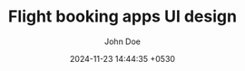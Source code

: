 ---
layout: post
title:  "Flight booking apps UI design"
date:   2024-11-23 14:44:35 +0530
categories:
  - Art Gallery
  - jekyll
image: "assets/images/1.jpg"
author: 'John Doe'
desc: "This is how post descriptions will be looking like."
gallery:
  - "assets/images/1.jpg"
  - "assets/images/2.png"
  - "assets/images/3.png"
  - "assets/images/1.jpg"
  - "assets/images/2.png"
  - "assets/images/3.png"
file: "assets/files/sample.pdf"
---